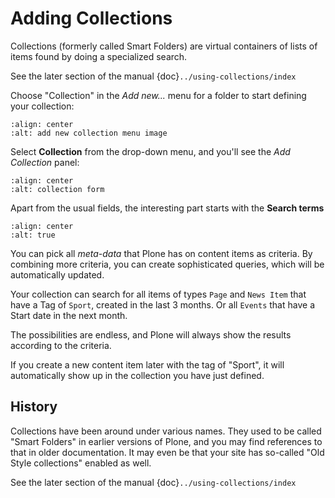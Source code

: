 # Adding Collections

Collections (formerly called Smart Folders) are virtual containers of
lists of items found by doing a specialized search.

See the later section of the manual {doc}`../using-collections/index`

Choose "Collection" in the *Add new...* menu for a folder to start defining your collection:

```{figure} adding-collections_add-menu.png
:align: center
:alt: add new collection menu image
```

Select **Collection** from the drop-down menu, and you'll see the *Add Collection* panel:

```{figure} adding-collections_add-form.png
:align: center
:alt: collection form
```

Apart from the usual fields, the interesting part starts with the **Search terms**

```{figure} collection-criteria.png
:align: center
:alt: true
```

You can pick all *meta-data* that Plone has on content items as criteria.
By combining more criteria, you can create sophisticated queries, which will be automatically updated.

Your collection can search for all items of types `Page` and `News Item` that have a Tag of `Sport`, created in the last 3 months.
Or all `Events` that have a Start date in the next month.

The possibilities are endless, and Plone will always show the results according to the criteria.

If you create a new content item later with the tag of "Sport", it will automatically show up in the collection you have just defined.

## History

Collections have been around under various names. They used to be called "Smart Folders" in earlier versions of Plone, and you may find references to that in older documentation. It may even be that your site has so-called "Old Style collections" enabled as well.

See the later section of the manual {doc}`../using-collections/index`
